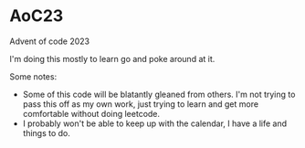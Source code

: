 # AoC23
Advent of code 2023

I'm doing this mostly to learn go and poke around at it. 

Some notes:
- Some of this code will be blatantly gleaned from others.
I'm not trying to pass this off as my own work, just trying to learn and get more comfortable without doing leetcode.
- I probably won't be able to keep up with the calendar, I have a life and things to do. 